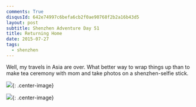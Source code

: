 ```yaml
---
comments: True
disqusId: 642e74997c6befa6cb2f0ae90768f2b2a16b43d5 
layout: post
subtitle: Shenzhen Adventure Day 51
title: Returning Home
date: 2015-07-27
tags:
  - shenzhen
---
```


Well, my travels in Asia are over. What better way to wrap things up
than to make tea ceremony with mom and take photos on a shenzhen-selfie stick.


![](https://www.dropbox.com/s/nhju1iddy6wmr9c/IMG_1300.JPG?raw=1){: .center-image}


![](https://www.dropbox.com/s/dikp5tyzoqdcpbp/IMG_1310.JPG?raw=1){: .center-image}